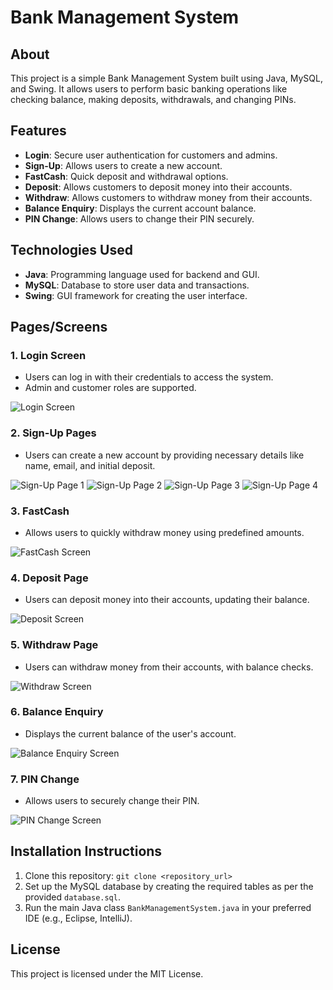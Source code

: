 # Bank Management System

## About
This project is a simple Bank Management System built using Java, MySQL, and Swing. It allows users to perform basic banking operations like checking balance, making deposits, withdrawals, and changing PINs.

## Features
- **Login**: Secure user authentication for customers and admins.
- **Sign-Up**: Allows users to create a new account.
- **FastCash**: Quick deposit and withdrawal options.
- **Deposit**: Allows customers to deposit money into their accounts.
- **Withdraw**: Allows customers to withdraw money from their accounts.
- **Balance Enquiry**: Displays the current account balance.
- **PIN Change**: Allows users to change their PIN securely.

## Technologies Used
- **Java**: Programming language used for backend and GUI.
- **MySQL**: Database to store user data and transactions.
- **Swing**: GUI framework for creating the user interface.

## Pages/Screens

### 1. **Login Screen**
   - Users can log in with their credentials to access the system.
   - Admin and customer roles are supported.

   ![Login Screen](icons/loginpage.png)

### 2. **Sign-Up Pages**
   - Users can create a new account by providing necessary details like name, email, and initial deposit.

   ![Sign-Up Page 1](icons/signup1.png)
   ![Sign-Up Page 2](icons/signup2.png)
   ![Sign-Up Page 3](icons/signup3.png)
   ![Sign-Up Page 4](icons/signup4.png)

### 3. **FastCash**
   - Allows users to quickly  withdraw money using predefined amounts.

   ![FastCash Screen](icons/fastcash.png)

### 4. **Deposit Page**
   - Users can deposit money into their accounts, updating their balance.

   ![Deposit Screen](icons/deposit.png)

### 5. **Withdraw Page**
   - Users can withdraw money from their accounts, with balance checks.

   ![Withdraw Screen](icons/withdraw.png)

### 6. **Balance Enquiry**
   - Displays the current balance of the user's account.

   ![Balance Enquiry Screen](icons/balancenqry.png)

### 7. **PIN Change**
   - Allows users to securely change their PIN.

   ![PIN Change Screen](icons/pinchange.png)

## Installation Instructions
1. Clone this repository: `git clone <repository_url>`
2. Set up the MySQL database by creating the required tables as per the provided `database.sql`.
3. Run the main Java class `BankManagementSystem.java` in your preferred IDE (e.g., Eclipse, IntelliJ).

## License
This project is licensed under the MIT License.
